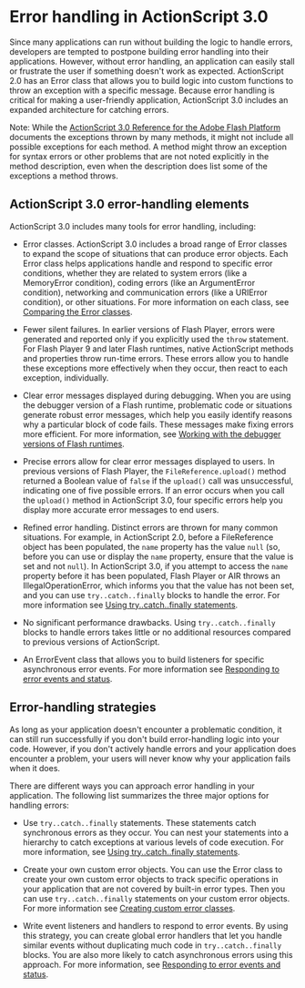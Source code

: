 # Error handling in ActionScript 3.0

<div>

Since many applications can run without building the logic to handle errors,
developers are tempted to postpone building error handling into their
applications. However, without error handling, an application can easily stall
or frustrate the user if something doesn't work as expected. ActionScript 2.0
has an Error class that allows you to build logic into custom functions to throw
an exception with a specific message. Because error handling is critical for
making a user-friendly application, ActionScript 3.0 includes an expanded
architecture for catching errors.

<div>

Note: While the
[ActionScript 3.0 Reference for the Adobe Flash Platform](https://help.adobe.com/en_US/FlashPlatform/reference/actionscript/3/index.html)
documents the exceptions thrown by many methods, it might not include all
possible exceptions for each method. A method might throw an exception for
syntax errors or other problems that are not noted explicitly in the method
description, even when the description does list some of the exceptions a method
throws.

</div>

</div>

<div>

## ActionScript 3.0 error-handling elements

<div>

ActionScript 3.0 includes many tools for error handling, including:

- Error classes. ActionScript 3.0 includes a broad range of Error classes to
  expand the scope of situations that can produce error objects. Each Error
  class helps applications handle and respond to specific error conditions,
  whether they are related to system errors (like a MemoryError condition),
  coding errors (like an ArgumentError condition), networking and communication
  errors (like a URIError condition), or other situations. For more information
  on each class, see
  [Comparing the Error classes](./comparing-the-error-classes.md).

- Fewer silent failures. In earlier versions of Flash Player, errors were
  generated and reported only if you explicitly used the `throw` statement. For
  Flash Player 9 and later Flash runtimes, native ActionScript methods and
  properties throw run-time errors. These errors allow you to handle these
  exceptions more effectively when they occur, then react to each exception,
  individually.

- Clear error messages displayed during debugging. When you are using the
  debugger version of a Flash runtime, problematic code or situations generate
  robust error messages, which help you easily identify reasons why a particular
  block of code fails. These messages make fixing errors more efficient. For
  more information, see
  [Working with the debugger versions of Flash runtimes](./working-with-the-debugger-versions-of-flash-runtimes.md).

- Precise errors allow for clear error messages displayed to users. In previous
  versions of Flash Player, the `FileReference.upload()` method returned a
  Boolean value of `false` if the `upload()` call was unsuccessful, indicating
  one of five possible errors. If an error occurs when you call the `upload()`
  method in ActionScript 3.0, four specific errors help you display more
  accurate error messages to end users.

- Refined error handling. Distinct errors are thrown for many common situations.
  For example, in ActionScript 2.0, before a FileReference object has been
  populated, the `name` property has the value `null` (so, before you can use or
  display the `name` property, ensure that the value is set and not `null`). In
  ActionScript 3.0, if you attempt to access the `name` property before it has
  been populated, Flash Player or AIR throws an IllegalOperationError, which
  informs you that the value has not been set, and you can use
  `try..catch..finally` blocks to handle the error. For more information see
  [Using try..catch..finally statements](./handling-synchronous-errors-in-an-application.md#using-try-catch-finally-statements).

- No significant performance drawbacks. Using `try..catch..finally` blocks to
  handle errors takes little or no additional resources compared to previous
  versions of ActionScript.

- An ErrorEvent class that allows you to build listeners for specific
  asynchronous error events. For more information see
  [Responding to error events and status](./responding-to-error-events-and-status.md).

</div>

</div>

<div>

## Error-handling strategies

<div>

As long as your application doesn't encounter a problematic condition, it can
still run successfully if you don't build error-handling logic into your code.
However, if you don't actively handle errors and your application does encounter
a problem, your users will never know why your application fails when it does.

There are different ways you can approach error handling in your application.
The following list summarizes the three major options for handling errors:

- Use `try..catch..finally` statements. These statements catch synchronous
  errors as they occur. You can nest your statements into a hierarchy to catch
  exceptions at various levels of code execution. For more information, see
  [Using try..catch..finally statements](./handling-synchronous-errors-in-an-application.md#using-try-catch-finally-statements).

- Create your own custom error objects. You can use the Error class to create
  your own custom error objects to track specific operations in your application
  that are not covered by built-in error types. Then you can use
  `try..catch..finally` statements on your custom error objects. For more
  information see
  [Creating custom error classes](./creating-custom-error-classes.md).

- Write event listeners and handlers to respond to error events. By using this
  strategy, you can create global error handlers that let you handle similar
  events without duplicating much code in `try..catch..finally` blocks. You are
  also more likely to catch asynchronous errors using this approach. For more
  information, see
  [Responding to error events and status](./responding-to-error-events-and-status.md).

</div>

</div>
